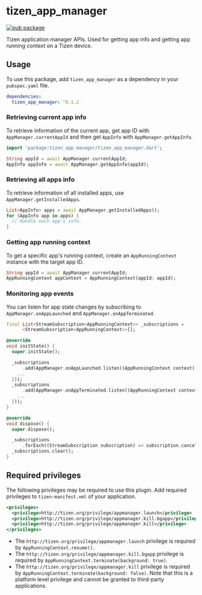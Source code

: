 # tizen_app_manager

 [![pub package](https://img.shields.io/pub/v/tizen_app_manager.svg)](https://pub.dev/packages/tizen_app_manager)

Tizen application manager APIs. Used for getting app info and getting app running context on a Tizen device.

## Usage

To use this package, add `tizen_app_manager` as a dependency in your `pubspec.yaml` file.

```yaml
dependencies:
  tizen_app_manager: ^0.1.2
```

### Retrieving current app info

To retrieve information of the current app, get app ID with `AppManager.currentAppId` and then get `AppInfo` with `AppManager.getAppInfo`.

```dart
import 'package:tizen_app_manager/tizen_app_manager.dart';

String appId = await AppManager.currentAppId;
AppInfo appInfo = await AppManager.getAppInfo(appId);
```

### Retrieving all apps info

To retrieve information of all installed apps, use `AppManager.getInstalledApps`.

```dart
List<AppInfo> apps = await AppManager.getInstalledApps();
for (AppInfo app in apps) {
  // Handle each app's info.
}
```

### Getting app running context

To get a specific app's running context, create an `AppRunningContext` instance with the target app ID.

```dart
String appId = await AppManager.currentAppId;
AppRunningContext appContext = AppRunningContext(appId: appId);
```

### Monitoring app events

You can listen for app state changes by subscribing to `AppManager.onAppLaunched` and `AppManager.onAppTerminated`.

```dart
final List<StreamSubscription<AppRunningContext>> _subscriptions =
      <StreamSubscription<AppRunningContext>>[];

@override
void initState() {
  super.initState();

  _subscriptions
      .add(AppManager.onAppLaunched.listen((AppRunningContext context) {
    ...
  }));
  _subscriptions
      .add(AppManager.onAppTerminated.listen((AppRunningContext context) {
    ...
  }));
}

@override
void dispose() {
  super.dispose();

  _subscriptions
      .forEach((StreamSubscription subscription) => subscription.cancel());
  _subscriptions.clear();
}
```

## Required privileges

The following privileges may be required to use this plugin. Add required privileges to `tizen-manifest.xml` of your application.

```xml
<privileges>
  <privilege>http://tizen.org/privilege/appmanager.launch</privilege>
  <privilege>http://tizen.org/privilege/appmanager.kill.bgapp</privilege>
  <privilege>http://tizen.org/privilege/appmanager.kill</privilege>
</privileges>
```

- The `http://tizen.org/privilege/appmanager.launch` privilege is required by `AppRunningContext.resume()`.
- The `http://tizen.org/privilege/appmanager.kill.bgapp` privilege is required by `AppRunningContext.terminate(background: true)`.
- The `http://tizen.org/privilege/appmanager.kill` privilege is required by `AppRunningContext.terminate(background: false)`. Note that this is a platform level privilege and cannot be granted to third-party applications.
